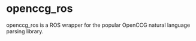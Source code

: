 # openccg_ros

openccg_ros is a ROS wrapper for the popular OpenCCG natural language parsing library.

